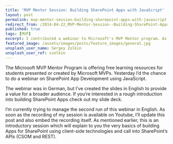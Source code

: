```yaml
---
title: 'MVP Mentor Session: Building SharePoint Apps with JavaScript'
layout: post
permalink: mvp-mentor-session-building-sharepoint-apps-with-javascript
redirect_from: /2014-04-22_MVP-Mentor-Session--Building-SharePoint-Apps-with-JavaScript-878dae4a8a8c
published: true
tags: [MVP]
excerpt: I contributed a webinar to Microsoft's MVP Mentor program. As mentors, we provide free coaching for students on different tech topics.
featured_image: /assets/images/posts/feature_images/general.jpg
unsplash_user_name: Sergey Zolkin
unsplash_user_ref: szolkin
---
```



The Microsoft MVP Mentor Program is offering free learning resources for students presented or created by Microsoft MVPs. Yesterday I’d the chance to do a webinar on SharePoint App Development using JavaScript.

The webinar was in German, but I’ve created the slides in English to provide a value for a broader audience. If you’re interested in a rough introduction into building SharePoint Apps check out my slide deck.

I’m currently trying to manage the second run of this webinar in English. As soon as the recording of my session is available on Youtube, I’ll update this post and also embed the recording itself. As mentioned earlier, this is an introductory session which will explain to you the very basics of building Apps for SharePoint using client-side technologies and call into SharePoint’s APIs (CSOM and REST).
